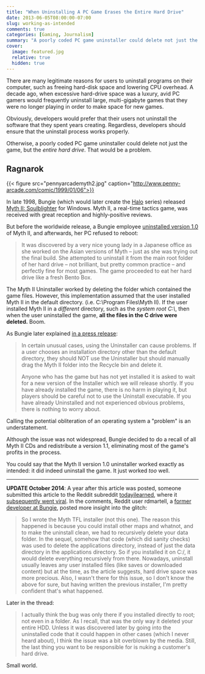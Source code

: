 ```yaml
---
title: "When Uninstalling A PC Game Erases the Entire Hard Drive"
date: 2013-06-05T08:00:00-07:00
slug: working-as-intended
comments: true
categories: [Gaming, Journalism]
summary: "A poorly coded PC game uninstaller could delete not just the game, but the *entire hard drive*. That would be a problem."
cover:
  image: featured.jpg
  relative: true
  hidden: true
---
```


There are many legitimate reasons for users to uninstall programs on their computer, such as freeing hard-disk space and lowering CPU overhead. A decade ago, when excessive hard-drive space was a luxury, avid PC gamers would frequently uninstall large, multi-gigabyte games that they were no longer playing in order to make space for new games.

Obviously, developers would prefer that their users not uninstall the software that they spent years creating. Regardless, developers should ensure that the uninstall process works properly.

Otherwise, a poorly coded PC game uninstaller could delete not just the game, but the _entire hard drive_. That would be a problem.

## Ragnarok

{{< figure src="pennyarcademyth2.jpg" caption="http://www.penny-arcade.com/comic/1999/01/06">}}

In late 1998, Bungie (which would later create the [Halo](http://www.halowaypoint.com/en-us/) series) released [Myth II: Soulblighter](http://mythipedia.wikia.com/wiki/Myth_II:_Soulblighter) for Windows. Myth II, a real-time tactics game, was received with great reception and highly-positive reviews.

But before the worldwide release, a Bungie employee [uninstalled version 1.0](http://halo.bungie.net/inside/history.aspx?link=juggernougat) of Myth II, and afterwards, her PC refused to reboot:

> It was discovered by a very nice young lady in a Japanese office as she worked on the Asian versions of Myth – just as she was trying out the final build. She attempted to uninstall it from the main root folder of her hard drive – not brilliant, but pretty common practice – and perfectly fine for most games. The game proceeded to eat her hard drive like a fresh Bento Box.

The Myth II Uninstaller worked by deleting the folder which contained the game files. However, this implementation assumed that the user installed Myth II in the default directory. (i.e. C:\Program Files\Myth II). If the user installed Myth II in a _different_ directory, such as the _system root C:\\_, then when the user uninstalled the game, **all the files in the C drive were deleted.** Boom.

As Bungie later explained [in a press release](http://www.macobserver.com/news/98/december/981229/bungierecall.html):

> In certain unusual cases, using the Uninstaller can cause problems. If a user chooses an installation directory other than the default directory, they should NOT use the Uninstaller but should manually drag the Myth II folder into the Recycle bin and delete it.
>
> Anyone who has the game but has not yet installed it is asked to wait for a new version of the Installer which we will release shortly. If you have already installed the game, there is no harm in playing it, but players should be careful not to use the Uninstall executable. If you have already Uninstalled and not experienced obvious problems, there is nothing to worry about.

Calling the potential obliteration of an operating system a "problem" is an understatement.

Although the issue was not widespread, Bungie decided to do a recall of all Myth II CDs and redistribute a version 1.1, eliminating most of the game's profits in the process.

You could say that the Myth II version 1.0 uninstaller worked exactly as intended: it did indeed uninstall the game. It just worked _too_ well.

---

**UPDATE October 2014**: A year after this article was posted, someone submitted this article to the Reddit subreddit [todayilearned](http://www.reddit.com/r/todayilearned/), where it [subsequently went viral](http://www.reddit.com/r/todayilearned/comments/2ka43x/til_that_in_the_game_myth_ii_soulblighter_due_to/). In the comments, Reddit user rdmartell, a [former developer at Bungie](https://www.freelancer.com/u/rdmartell.html), posted more insight into the glitch:

> So I wrote the Myth TFL installer (not this one). The reason this happened is because you could install other maps and whatnot, and to make the uninstall clean, we had to recursively delete your data folder.
> In the sequel, somehow that code (which did sanity checks) was used to delete the applications directory, instead of just the data directory in the applications directory.
> So if you installed it on C:/, it would delete everything recursively from there.
> Nowadays, uninstall usually leaves any user installed files (like saves or downloaded content) but at the time, as the article suggests, hard drive space was more precious. Also, I wasn't there for this issue, so I don't know the above for sure, but having written the previous installer, I'm pretty confident that's what happened.

Later in the thread:

> I actually think the bug was only there if you installed directly to root; not even in a folder. As I recall, that was the only way it deleted your entire HDD.
> Unless it was discovered later by going into the uninstalled code that it could happen in other cases (which I never heard about), I think the issue was a bit overblown by the media. Still, the last thing you want to be responsible for is nuking a customer's hard drive.

Small world.
